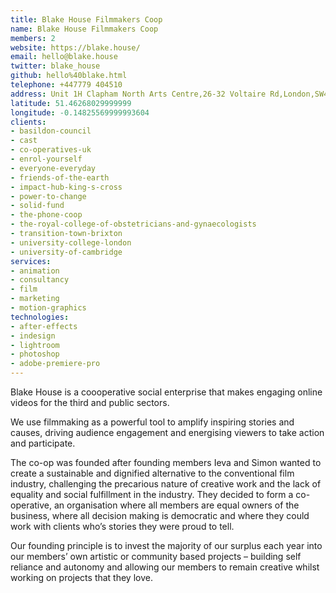 ```yaml
---
title: Blake House Filmmakers Coop
name: Blake House Filmmakers Coop
members: 2
website: https://blake.house/
email: hello@blake.house
twitter: blake_house
github: hello%40blake.html
telephone: +447779 404510
address: Unit 1H Clapham North Arts Centre,26-32 Voltaire Rd,London,SW4 6DH
latitude: 51.46268029999999
longitude: -0.14825569999993604
clients:
- basildon-council
- cast
- co-operatives-uk
- enrol-yourself
- everyone-everyday
- friends-of-the-earth
- impact-hub-king-s-cross
- power-to-change
- solid-fund
- the-phone-coop
- the-royal-college-of-obstetricians-and-gynaecologists
- transition-town-brixton
- university-college-london
- university-of-cambridge
services:
- animation
- consultancy
- film
- marketing
- motion-graphics
technologies:
- after-effects
- indesign
- lightroom
- photoshop
- adobe-premiere-pro
---
```


Blake House is a coooperative social enterprise that makes engaging online videos for the third and public sectors.

We use filmmaking as a powerful tool to amplify inspiring stories and causes, driving audience engagement and energising viewers to take action and participate.

The co-op was founded after founding members Ieva and Simon wanted to create a sustainable and dignified alternative to the conventional film industry, challenging the precarious nature of creative work and the lack of equality and social fulfillment in the industry. They decided to form a co-operative, an organisation where all members are equal owners of the business, where all decision making is democratic and where they could work with clients who’s stories they were proud to tell.

Our founding principle is to invest the majority of our surplus each year into our members’ own artistic or community based projects – building self reliance and autonomy and allowing our members to remain creative whilst working on projects that they love.
